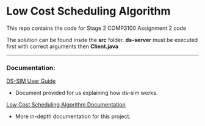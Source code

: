 # Low Cost Scheduling Algorithm

This repo contains the code for Stage 2 COMP3100 Assignment 2 code

The solution can be found insde the **src** folder. **ds-server** must be executed first with correct arguments then **Client.java**

---

### Documentation:
[DS-SIM User Guide](https://github.com/CazDev/Low-Cost-Job-Scheduling/blob/master/ds-sim_user-guide.pdf) 
* Document provided for us explaining how ds-sim works.

[Low Cost Scheduling Algorithm Documentation](https://docs.google.com/document/d/1cPsxKUsl4Y-AvaaDkPmGoqrZwAyDsdTaCcJVKkp94ZY/edit?usp=sharing)
* More in-depth documentation for this project.
